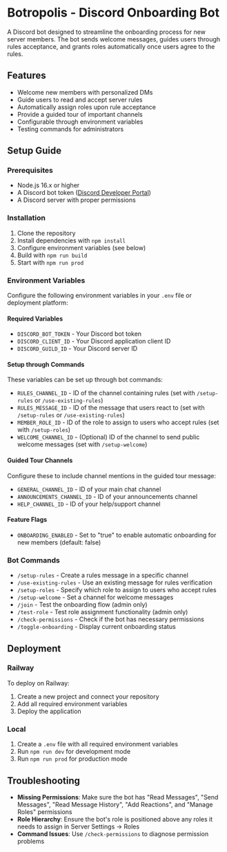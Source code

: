 # Botropolis - Discord Onboarding Bot

A Discord bot designed to streamline the onboarding process for new server members. The bot sends welcome messages, guides users through rules acceptance, and grants roles automatically once users agree to the rules.

## Features

- Welcome new members with personalized DMs
- Guide users to read and accept server rules
- Automatically assign roles upon rule acceptance
- Provide a guided tour of important channels
- Configurable through environment variables
- Testing commands for administrators

## Setup Guide

### Prerequisites

- Node.js 16.x or higher
- A Discord bot token ([Discord Developer Portal](https://discord.com/developers/applications))
- A Discord server with proper permissions

### Installation

1. Clone the repository
2. Install dependencies with `npm install`
3. Configure environment variables (see below)
4. Build with `npm run build`
5. Start with `npm run prod`

### Environment Variables

Configure the following environment variables in your `.env` file or deployment platform:

#### Required Variables

- `DISCORD_BOT_TOKEN` - Your Discord bot token
- `DISCORD_CLIENT_ID` - Your Discord application client ID
- `DISCORD_GUILD_ID` - Your Discord server ID

#### Setup through Commands

These variables can be set up through bot commands:

- `RULES_CHANNEL_ID` - ID of the channel containing rules (set with `/setup-rules` or `/use-existing-rules`)
- `RULES_MESSAGE_ID` - ID of the message that users react to (set with `/setup-rules` or `/use-existing-rules`)
- `MEMBER_ROLE_ID` - ID of the role to assign to users who accept rules (set with `/setup-roles`)
- `WELCOME_CHANNEL_ID` - (Optional) ID of the channel to send public welcome messages (set with `/setup-welcome`)

#### Guided Tour Channels

Configure these to include channel mentions in the guided tour message:

- `GENERAL_CHANNEL_ID` - ID of your main chat channel
- `ANNOUNCEMENTS_CHANNEL_ID` - ID of your announcements channel
- `HELP_CHANNEL_ID` - ID of your help/support channel

#### Feature Flags

- `ONBOARDING_ENABLED` - Set to "true" to enable automatic onboarding for new members (default: false)

### Bot Commands

- `/setup-rules` - Create a rules message in a specific channel
- `/use-existing-rules` - Use an existing message for rules verification
- `/setup-roles` - Specify which role to assign to users who accept rules
- `/setup-welcome` - Set a channel for welcome messages
- `/join` - Test the onboarding flow (admin only)
- `/test-role` - Test role assignment functionality (admin only)
- `/check-permissions` - Check if the bot has necessary permissions
- `/toggle-onboarding` - Display current onboarding status

## Deployment

### Railway

To deploy on Railway:

1. Create a new project and connect your repository
2. Add all required environment variables
3. Deploy the application

### Local

1. Create a `.env` file with all required environment variables
2. Run `npm run dev` for development mode
3. Run `npm run prod` for production mode

## Troubleshooting

- **Missing Permissions**: Make sure the bot has "Read Messages", "Send Messages", "Read Message History", "Add Reactions", and "Manage Roles" permissions
- **Role Hierarchy**: Ensure the bot's role is positioned above any roles it needs to assign in Server Settings → Roles
- **Command Issues**: Use `/check-permissions` to diagnose permission problems